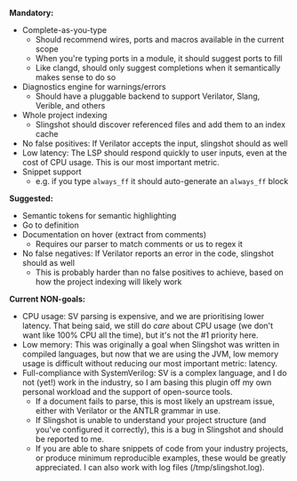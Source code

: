 **Mandatory:**
- Complete-as-you-type
    - Should recommend wires, ports and macros available in the current scope
    - When you're typing ports in a module, it should suggest ports to fill
    - Like clangd, should only suggest completions when it semantically makes sense to do so
- Diagnostics engine for warnings/errors
    - Should have a pluggable backend to support Verilator, Slang, Verible, and others
- Whole project indexing
    - Slingshot should discover referenced files and add them to an index cache
- No false positives: If Verilator accepts the input, slingshot should as well
- Low latency: The LSP should respond quickly to user inputs, even at the cost of CPU usage. This is our most
  important metric.
- Snippet support
    - e.g. if you type `always_ff` it should auto-generate an `always_ff` block

**Suggested:**
- Semantic tokens for semantic highlighting
- Go to definition
- Documentation on hover (extract from comments)
    - Requires our parser to match comments or us to regex it
- No false negatives: If Verilator reports an error in the code, slingshot should as well
    - This is probably harder than no false positives to achieve, based on how the project indexing will likely
      work

**Current NON-goals:**
- CPU usage: SV parsing is expensive, and we are prioritising lower latency. That being said, we still do _care_
  about CPU usage (we don't want like 100% CPU all the time), but it's not the #1 priority here.
- Low memory: This was originally a goal when Slingshot was written in compiled languages, but now that we are
  using the JVM, low memory usage is difficult without reducing our most important metric: latency.
- Full-compliance with SystemVerilog: SV is a complex language, and I do not (yet!) work in the
  industry, so I am basing this plugin off my own personal workload and the support of open-source tools.
    - If a document fails to parse, this is most likely an upstream issue, either with Verilator or the ANTLR
      grammar in use.
    - If Slingshot is unable to understand your project structure (and you've configured it correctly), this is
      a bug in Slingshot and should be reported to me.
    - If you are able to share snippets of code from your industry projects, or produce minimum
      reproducible examples, these would be greatly appreciated. I can also work with log files (/tmp/slingshot.log).